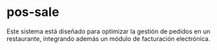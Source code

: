 # pos-sale
Este sistema está diseñado para optimizar la gestión de pedidos en un restaurante, integrando además un módulo de facturación electrónica. 
